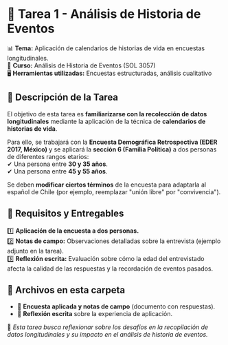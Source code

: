 # 📂 Tarea 1 - Análisis de Historia de Eventos  

📊 **Tema:** Aplicación de calendarios de historias de vida en encuestas longitudinales.  
📅 **Curso:** Análisis de Historia de Eventos (SOL 3057)  
🖥 **Herramientas utilizadas:** Encuestas estructuradas, análisis cualitativo  

## 📖 **Descripción de la Tarea**  
El objetivo de esta tarea es **familiarizarse con la recolección de datos longitudinales** mediante la aplicación de la técnica de **calendarios de historias de vida**.  

Para ello, se trabajará con la **Encuesta Demográfica Retrospectiva (EDER 2017, México)** y se aplicará la **sección 6 (Familia Política)** a dos personas de diferentes rangos etarios:  
✔ Una persona entre **30 y 35 años**.  
✔ Una persona entre **45 y 55 años**.  

Se deben **modificar ciertos términos** de la encuesta para adaptarla al español de Chile (por ejemplo, reemplazar "unión libre" por "convivencia").  

## 🎯 **Requisitos y Entregables**  
1️⃣ **Aplicación de la encuesta a dos personas.**  
2️⃣ **Notas de campo:** Observaciones detalladas sobre la entrevista (ejemplo adjunto en la tarea).  
3️⃣ **Reflexión escrita:** Evaluación sobre cómo la edad del entrevistado afecta la calidad de las respuestas y la recordación de eventos pasados.  

## 📂 **Archivos en esta carpeta**  
- 📄 **Encuesta aplicada y notas de campo** (documento con respuestas).  
- 📜 **Reflexión escrita** sobre la experiencia de aplicación.  

📌 *Esta tarea busca reflexionar sobre los desafíos en la recopilación de datos longitudinales y su impacto en el análisis de historia de eventos.*  
